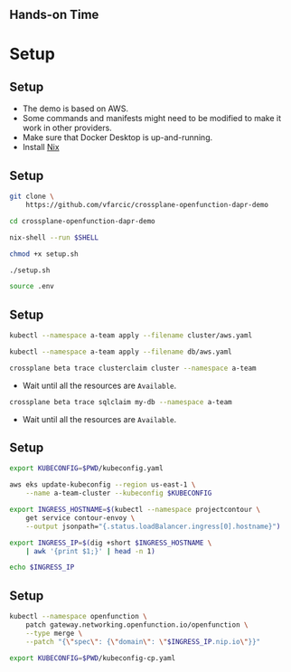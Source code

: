 <!-- .slide: data-background="../img/background/hands-on.jpg" -->
## Hands-on Time

# Setup


## Setup

* The demo is based on AWS.
* Some commands and manifests might need to be modified to make it work in other providers.
* Make sure that Docker Desktop is up-and-running.
* Install [Nix](https://nix.dev/install-nix)


## Setup

```sh
git clone \
    https://github.com/vfarcic/crossplane-openfunction-dapr-demo

cd crossplane-openfunction-dapr-demo

nix-shell --run $SHELL

chmod +x setup.sh

./setup.sh

source .env
```


## Setup

```sh
kubectl --namespace a-team apply --filename cluster/aws.yaml

kubectl --namespace a-team apply --filename db/aws.yaml

crossplane beta trace clusterclaim cluster --namespace a-team
```

* Wait until all the resources are `Available`.

```sh
crossplane beta trace sqlclaim my-db --namespace a-team
```

* Wait until all the resources are `Available`.


## Setup

```sh
export KUBECONFIG=$PWD/kubeconfig.yaml

aws eks update-kubeconfig --region us-east-1 \
    --name a-team-cluster --kubeconfig $KUBECONFIG

export INGRESS_HOSTNAME=$(kubectl --namespace projectcontour \
    get service contour-envoy \
    --output jsonpath="{.status.loadBalancer.ingress[0].hostname}")

export INGRESS_IP=$(dig +short $INGRESS_HOSTNAME \
    | awk '{print $1;}' | head -n 1)

echo $INGRESS_IP
```


## Setup

```sh
kubectl --namespace openfunction \
    patch gateway.networking.openfunction.io/openfunction \
    --type merge \
    --patch "{\"spec\": {\"domain\": \"$INGRESS_IP.nip.io\"}}"

export KUBECONFIG=$PWD/kubeconfig-cp.yaml
```